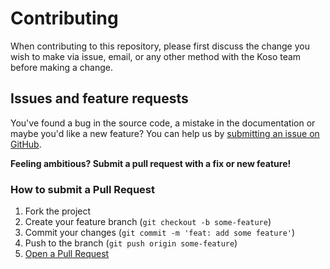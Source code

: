 # Contributing

When contributing to this repository, please first discuss the change you wish to make via issue, email, or any other method with the Koso team before making a change.

## Issues and feature requests

You've found a bug in the source code, a mistake in the documentation or maybe you'd like a new feature? You can help us by [submitting an issue on GitHub](https://github.com/kosolabs/koso/issues).

**Feeling ambitious? Submit a pull request with a fix or new feature!**

### How to submit a Pull Request

1. Fork the project
1. Create your feature branch (`git checkout -b some-feature`)
1. Commit your changes (`git commit -m 'feat: add some feature'`)
1. Push to the branch (`git push origin some-feature`)
1. [Open a Pull Request](https://github.com/kosolabs/koso/compare?expand=1)
